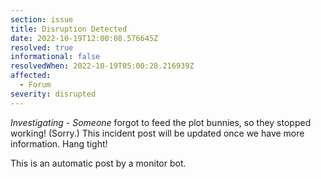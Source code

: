 ```yaml
---
section: issue
title: Disruption Detected
date: 2022-10-19T12:00:08.576645Z
resolved: true
informational: false
resolvedWhen: 2022-10-19T05:00:28.216939Z
affected:
  - Forum
severity: disrupted
---
```

*Investigating* - _Someone_ forgot to feed the plot bunnies, so they stopped working! (Sorry.) This incident post will be updated once we have more information. Hang tight!

This is an automatic post by a monitor bot.
        